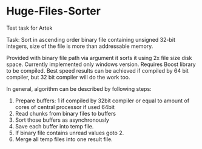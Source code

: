 Huge-Files-Sorter
=================

Test task for Artek

Task: Sort in ascending order binary file containing unsigned 32-bit integers, 
size of the file is more than addressable memory.

Provided with binary file path via argument it sorts it using 2x file size disk space.
Currently implemented only windows version.
Requires Boost library to be compiled.
Best speed results can be achieved if compiled by 64 bit compiler, but 32 bit compiler will do the work too.

In general, algorithm can be described by following steps:
1. Prepare buffers: 1 if compiled by 32bit compiler or equal to amount of cores of central processor if used 64bit
2. Read chunks from binary files to buffers
3. Sort those buffers as asynchronously
4. Save each buffer into temp file.
5. If binary file contains unread values goto 2.
6. Merge all temp files into one result file.
